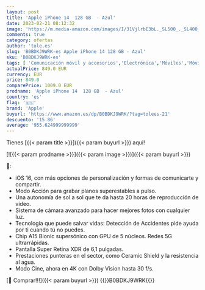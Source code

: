 ```yaml
---
layout: post
title: 'Apple iPhone 14  128 GB  - Azul'
date: 2023-02-21 08:12:32
image: 'https://m.media-amazon.com/images/I/31VjlrbE3bL._SL500_._SL400_.jpg'
comments: true
category: ofertas
author: 'tole.es'
slug: 'B0BDKJ9WRK-es Apple iPhone 14 128 GB - Azul'
sku: 'B0BDKJ9WRK-es'
tags: [ 'Comunicación móvil y accesorios','Electrónica','Móviles','Móviles y smartphones libres','apple','iphone','🇪🇸', ]
actualPrice: 849.0 EUR
currency: EUR
price: 849.0
comparePrice: 1009.0 EUR
prodname: 'Apple iPhone 14  128 GB  - Azul'
country: 'es'
flag: '🇪🇸'
brand: 'Apple'
buyurl: 'https://www.amazon.es/dp/B0BDKJ9WRK/?tag=tolees-21'
descuento: '15.86'
average: '955.624999999999'
---
```


Tienes [{{< param title >}}]({{< param buyurl >}}) aqui!

[![{{< param prodname >}}]({{< param image >}})]({{< param buyurl >}})

🔎:

- iOS 16, con más opciones de personalización y formas de comunicarte y compartir.
- Modo Acción para grabar planos superestables a pulso.
- Una autonomía de sol a sol que te da hasta 20 horas de reproducción de vídeo.
- Sistema de cámara avanzado para hacer mejores fotos con cualquier luz.
- Tecnología que puede salvar vidas: Detección de Accidentes pide ayuda por ti cuando tú no puedes.
- Chip A15 Bionic supersónico con GPU de 5 núcleos. Redes 5G ultrarrápidas.
- Pantalla Super Retina XDR de 6,1 pulgadas.
- Prestaciones punteras en el sector, como Ceramic Shield y la resistencia al agua.
- Modo Cine, ahora en 4K con Dolby Vision hasta 30 f/s.

[🛒 Comprar!!!]({{< param buyurl >}})
{{<world>}}B0BDKJ9WRK{{</world>}}

